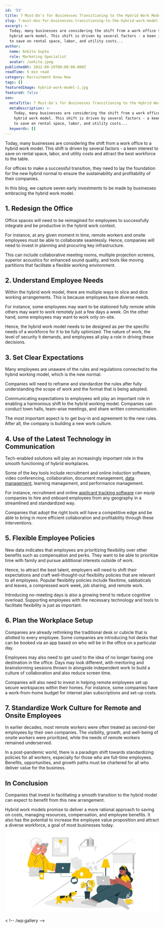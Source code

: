 ```yaml
---
id: '53'
title: 7 Must-Do's for Businesses Transitioning to the Hybrid Work Model
slug: 7-must-dos-for-businesses-transitioning-to-the-hybrid-work-model
excerpt: >-
  Today, many businesses are considering the shift from a work office to a
  hybrid work model. This shift is driven by several factors - a keen interest
  to save on rental space, labor, and utility costs...
author:
  name: Ankita Gupta
  role: Marketing Specialist
  avatar: /ankita.jpeg
publishedAt: 2022-09-29T00:00:00.000Z
readTime: 5 min read
category: Recruitment Know How
tags: []
featuredImage: hybrid-work-model-1.jpg
featured: false
seo:
  metaTitle: 7 Must-Do's for Businesses Transitioning to the Hybrid Work Model
  metaDescription: >-
    Today, many businesses are considering the shift from a work office to a
    hybrid work model. This shift is driven by several factors - a keen interest
    to save on rental space, labor, and utility costs...
  keywords: []
---
```


Today, many businesses are considering the shift from a work office to a hybrid work model. This shift is driven by several factors - a keen interest to save on rental space, labor, and utility costs and attract the best workforce to the table.

For offices to make a successful transition, they need to lay the foundation for the new hybrid normal to ensure the sustainability and profitability of their companies.

<!--more-->

In this blog, we capture seven early investments to be made by businesses embracing the hybrid work model. 

## 1\. Redesign the Office 

Office spaces will need to be reimagined for employees to successfully integrate and be productive in the hybrid work context.

For instance, at any given moment in time, remote workers and onsite employees must be able to collaborate seamlessly. Hence, companies will need to invest in planning and procuring key infrastructure.

This can include collaborative meeting rooms, multiple projection screens, superior acoustics for enhanced sound quality, and tools like moving partitions that facilitate a flexible working environment. 

## 2\. Understand Employee Needs

Within the hybrid work model, there are multiple ways to slice and dice working arrangements. This is because employees have diverse needs.

For instance, some employees may want to be stationed fully remote while others may want to work remotely just a few days a week. On the other hand, some employees may want to work only on-site.

Hence, the hybrid work model needs to be designed as per the specific needs of a workforce for it to be fully optimized. The nature of work, the level of security it demands, and employees all play a role in driving these decisions. 

## 3\. Set Clear Expectations 

Many employees are unaware of the rules and regulations connected to the hybrid working model, which is the new normal.

Companies will need to reframe and standardize the rules after fully understanding the scope of work and the format that is being adopted.

Communicating expectations to employees will play an important role in enabling a harmonious shift to the hybrid working model. Companies can conduct town halls, team-wise meetings, and share written communication.

The most important aspect is to get buy-in and agreement to the new rules. After all, the company is building a new work culture. 

## 4\. Use of the Latest Technology in Communication 

Tech-enabled solutions will play an increasingly important role in the smooth functioning of hybrid workplaces.

Some of the key tools include recruitment and online induction software, video conferencing, collaboration, document management, [data management](https://www.thetalentpool.ai/), learning management, and performance management.

For instance, recruitment and online [applicant tracking software](https://www.thetalentpool.ai/blogs/are-you-getting-rejected-by-the-applicant-tracking-software/) can equip companies to hire and onboard employees from any geography in a streamlined and standardized way.

Companies that adopt the right tools will have a competitive edge and be able to bring in more efficient collaboration and profitability through these interventions.  

## 5\. Flexible Employee Policies 

New data indicates that employees are prioritizing flexibility over other benefits such as compensation and perks. They want to be able to prioritize time with family and pursue additional interests outside of work.

Hence, to attract the best talent, employers will need to shift their expectations and craft well-thought-out flexibility policies that are relevant to all employees. Popular flexibility policies include flexitime, sabbaticals and leaves, a compressed work week, job sharing, and remote work.

Introducing no-meeting days is also a growing trend to reduce cognitive overload. Supporting employees with the necessary technology and tools to facilitate flexibility is just as important.  

## 6\. Plan the Workplace Setup 

Companies are already rethinking the traditional desk or cubicle that is allotted to every employee. Some companies are introducing hot desks that can be booked via an app based on who will be in the office on a particular day.

Employees may also need to get used to the idea of no longer having one destination in the office. Days may look different, with mentoring and brainstorming sessions thrown in alongside independent work to build a culture of collaboration and also reduce screen time.

Companies will also need to invest in helping remote employees set up secure workspaces within their homes. For instance, some companies have a work-from-home budget for internet plan subscriptions and set-up costs. 

## **7\. Standardize Work Culture for Remote and Onsite Employees**

In earlier decades, most remote workers were often treated as second-tier employees by their own companies. The visibility, growth, and well-being of onsite workers were prioritized, while the needs of remote workers remained underserved.

In a post-pandemic world, there is a paradigm shift towards standardizing policies for all workers, especially for those who are full-time employees. Benefits, opportunities, and growth paths must be chartered for all who deliver value for the business. 

## In Conclusion

Companies that invest in facilitating a smooth transition to the hybrid model can expect to benefit from this new arrangement.

Hybrid work models promise to deliver a more rational approach to saving on costs, managing resources, compensation, and employee benefits. It also has the potential to increase the employee value proposition and attract a diverse workforce, a goal of most businesses today. 

![hybrid-work-model](images/hybrid-work-model-1-1024x537.jpg)

< !-- /wp:gallery -->
